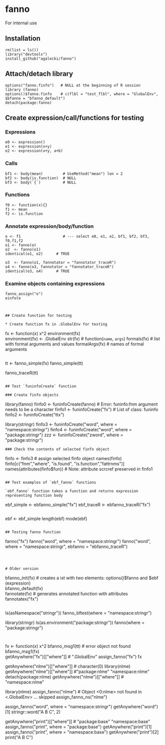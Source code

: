 # fanno
For internal use

## Installation
```
rm(list = ls())
library("devtools")
install_github("agalecki/fanno")
```
## Attach/detach library 
```
options("fanno.finfo")   # NULL at the beginning of R session
library (fanno)
options()$fanno.finfo    # c(flbl = "test_flbl", where = "GlobalEnv", $bfanno = "bfanno_default") 
detach(package:fanno)
````
## Create expression/call/functions for testing

### Expressions

```
e0 <- expression()
e1 <- expression(x+y)
e2 <- expression(x+y, a+b)
```

### Calls

```
bf1 <- body(mean)         # UseMethod("mean") len = 2
bf2 <- body(is.function)  # NULL
bf3 <- body(`{`)          # NULL
```
### Functions

```
f0 <- function(x){}
f1 <- mean
f2 <- is.function

```

### Annotate expression/body/function

```
o <- f1                   # --- select e0, e1, e2, bf1, bf2, bf3, f0,f1,f2
o1 <- fanno(o)                     
o2  <- fanno(o1)
identical(o1, o2)      # TRUE

o3  <- fanno(o1, fannotator = "fannotator_traceR")
o4 <- fanno(o3, fannotator = "fannotator_traceR")
identical(o3, o4)      # TRUE

```

### Examine objects containing expressions
```
fanno_assign("o")
einfo(e



## Create function for testing

* Create function fx in .GlobalEnv for testing

```
fx <- function(x) x^2
environment(fx)                
environment(fx) <- .GlobalEnv
str(fx)                               # function(`name`, `args`)
formals(fx)                           # list with formal arguments and values
formalArgs(fx)                        # names of formal arguments
```

 ```
 tt <- fanno_simple(fx)
 fanno_simple(tt)

 fanno_traceR(tt)
```

## Test `funinfoCreate` function

### Create finfo objects

```
library(fanno)
finfo0 <- funinfoCreate(fanno)  # Error: funinfo:fnm argument needs to be a character
finfo1 <- funinfoCreate("fx")   # List  of class: funinfo
finfo2 <- funinfoCreate("ttx")

library(stringr)
finfo3 <- funinfoCreate("word", where = "namespace:stringr")
finfo4 <- funinfoCreate("word", where = "package:stringr")
zzz    <- funinfoCreate("zword", where = "package:stringr")
```
### Check the contents of selected finfo object

```
finfo <- finfo3                 # assign selected finfo object
names(finfo)
finfo[c("fnm","where", "is.found", "is.function","fattrnms")]  
names(attributes(finfo$fun))                 # Note: attribute scrcref preserved in finfo1
```

## Test examples of `ebf_fanno` functions

`ebf_fanno` function takes a function and returns expression representing function body 

```
ebf_simple <- ebfanno_simple("fx")
ebf_traceR <- ebfanno_traceR("fx")
```

```
ebf <- ebf_simple
length(ebf) 
mode(ebf)
```

## Testing fanno function

```
fanno("fx")
fanno("word", where = "namespace:stringr")
fanno("word", where = "namespace:stringr", ebfanno = "ebfanno_traceR")
```



# Older version
```
bfanno_init(fx)         # creates a ist with two elements: options()$fanno and $ebf (expression)  
bfanno_default(fx)                    
fannotate(fx)           # generates annotated function with attributes
fannotatex("fx")
```
```
ls(asNamespace("stringr"))
fanno_bftest(where = "namespace:stringr")

library(stringr)
ls(as.environment("package:stringr"))
fanno(where = "package:stringr")
```


````
 fx <- function(x) x^2
 bfanno_msg1(tt)      # error object not found
 bfanno_msg1(fx)    
 getAnywhere("fx")[["where"]]           # ".GlobalEnv"
 assign_fanno("fx")
 fx
 
 getAnywhere("nlme")[["where"]]         # character(0)
 library(nlme)   
 getAnywhere("nlme")[["where"]]         #"package:nlme"   "namespace:nlme"
 detach(package:nlme)
 getAnywhere("nlme")[["where"]]         # "namespace:nlme"
 
 library(nlme)
 assign_fanno("nlme")                   # Object <0:nlme> not found in  <.GlobalEnv> ... skipped
 assign_fanno_ns("nlme") 
 
 
 assign_fanno("word", where = "namespace:stringr")
 getAnywhere("word")[1]
 stringr::word("A B C", 2)
 
 getAnywhere("print")[["where"]]       # "package:base" "namespace:base"
 assign_fanno("print", where = "package:base")
 getAnywhere("print")[1]
 assign_fanno("print", where = "namespace:base")
 getAnywhere("print")[2]
 print("A B C")

 
````
